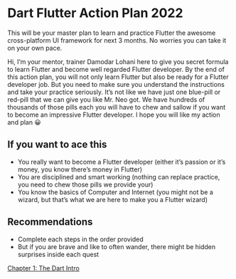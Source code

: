 # Dart Flutter Action Plan 2022
This will be your master plan to learn and practice Flutter the awesome cross-platform UI framework for next 3 months. No worries you can take it on your own pace.

Hi, I’m your mentor, trainer Damodar Lohani here to give you secret formula to learn Flutter and become well regarded Flutter developer. By the end of this action plan, you will not only learn Flutter but also be ready for a Flutter developer job. But you need to make sure you understand the instructions and take your practice seriously. It’s not like we have just one  blue-pill or red-pill that we can give you like Mr. Neo got. We have hundreds of thousands of those pills each you will have to chew and sallow if you want to become an impressive Flutter developer. I hope you will like my action and plan 😀

## If you want to ace this

- You really want to become a Flutter developer (either it’s passion or it’s money, you know there’s money in Flutter)
- You are disciplined and smart working (nothing can replace practice, you need to chew those pills we provide your)
- You know the basics of Computer and Internet (you might not be a wizard, but that’s what we are here to make you a Flutter wizard)

## Recommendations

- Complete each steps in the order provided
- But if you are brave and like to often wander, there might be hidden surprises inside each quest

[Chapter 1: The Dart Intro](dart/ch_01.md)